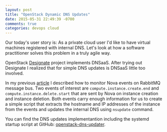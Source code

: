 ```yaml
---
layout: post
title: "OpenStack Dynamic DNS Updates"
date: 2015-05-31 22:49:39 -0700
comments: true
categories: devops cloud
---
```


Our today's user story is: As a private cloud user I'd like to have virtual machines registered with internal DNS. Let's look at how a software practitioner solves this problem in a truly agile way.

<!-- more -->

OpenStack [Designate](https://wiki.openstack.org/wiki/Designate "Designate") project implements DNSaaS. After trying out Designate I realized that for simple DNS updates is DNSaaS little too involved.

In my previous [article](/blog/2015/05/25/openstack-nova-notifications-subscriber "OpenStack Nova Notifications Subscriber") I described how to monitor Nova events on RabbitMQ message bus. Two events of interest are `compute.instance.create.end` and `compute.instance.delete.start` that are sent by Nova on instance creation and instance deletion. Both events carry enough information for us to create a simple script that extracts the hostname and IP addresses of the instance from the events and updates the internal DNS using `nsupdate` command.

You can find the DNS updates implementantion including the systemd startup script at GitHub: [openstack-dns-updater](https://github.com/noseka1/openstack-dns-updater "openstack-dns-updater").
